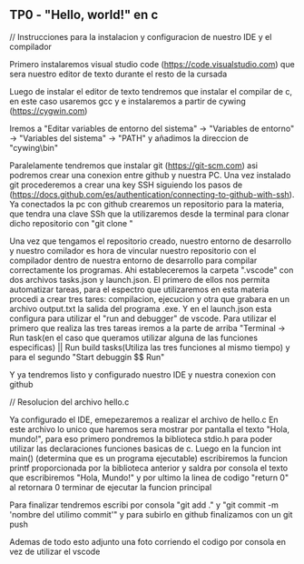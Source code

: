 ## TP0 - "Hello, world!" en c

// Instrucciones para la instalacion y configuracion de nuestro IDE y el compilador

Primero instalaremos visual studio code (https://code.visualstudio.com) que sera nuestro editor de texto durante el resto de la cursada

Luego de instalar el editor de texto tendremos que instalar el compilar de c, en este caso usaremos gcc y e instalaremos a partir de cywing (https://cygwin.com)

Iremos a "Editar variables de entorno del sistema" -> "Variables de entorno" -> "Variables del sistema" -> "PATH" y añadimos la direccion de "cywing\bin" 

Paralelamente tendremos que instalar git (https://git-scm.com) asi podremos crear una conexion entre github y nuestra PC. Una vez instalado git procederemos a crear una key SSH siguiendo los pasos de (https://docs.github.com/es/authentication/connecting-to-github-with-ssh). Ya conectados la pc con github crearemos un repositorio para la materia, que tendra una clave SSh que la utilizaremos desde la terminal para clonar dicho repositorio con "git clone <clave SSH>"

Una vez que tengamos el repositorio creado, nuestro entorno de desarrollo y nuestro comilador es hora de vincular nuestro repositorio con el compilador dentro de nuestra entorno de desarrollo para compilar correctamente los programas. Ahi estableceremos la carpeta ".vscode" con dos archivos tasks.json y launch.json. El primero de ellos nos permita automatizar tareas, para el espectro que utilizaremos en esta materia procedi a crear tres tares: compilacion, ejecucion y otra que grabara en un archivo output.txt la salida del programa .exe. Y en el launch.json esta configura para utilizar el "run and debugger" de vscode. Para utilizar el primero que realiza las tres tareas iremos a la parte de arriba "Terminal -> Run task(en el caso que queramos utilizar alguna de las funciones especificas) || Run build tasks(Utiliza las tres funciones al mismo tiempo) y para el segundo "Start debuggin $$ Run"

Y ya tendremos listo y configurado nuestro IDE y nuestra conexion con github 

// Resolucion del archivo hello.c

Ya configurado el IDE, emepezaremos a realizar el archivo de hello.c
En este archivo lo unico que haremos sera mostrar por pantalla el texto "Hola, mundo!", para eso primero pondremos la biblioteca stdio.h para poder utilizar las declaraciones funciones basicas de c. Luego en la funcion int main() (determina que es un programa ejecutable) escribiremos la funcion printf proporcionada por la biblioteca anterior y saldra por consola el texto que escribiremos "Hola, Mundo!" y por ultimo la linea de codigo "return 0" al retornara 0 terminar de ejecutar la funcion principal

Para finalizar tendremos escribi por consola "git add ." y "git commit -m 'nombre del utilimo commit'" y para subirlo en github finalizamos con un git push

Ademas de todo esto adjunto una foto corriendo el codigo por consola en vez de utilizar el vscode
